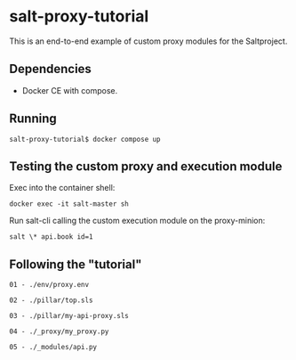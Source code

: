 # salt-proxy-tutorial
This is an end-to-end example of custom proxy modules for the Saltproject.

## Dependencies
* Docker CE with compose.

## Running
``
salt-proxy-tutorial$ docker compose up
``

## Testing the custom proxy and execution module
Exec into the container shell:
```
docker exec -it salt-master sh
```

Run salt-cli calling the custom execution module on the proxy-minion:
```
salt \* api.book id=1
```

## Following the "tutorial"
```
01 - ./env/proxy.env

02 - ./pillar/top.sls

03 - ./pillar/my-api-proxy.sls

04 - ./_proxy/my_proxy.py

05 - ./_modules/api.py
